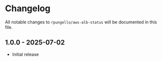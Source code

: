 # Changelog

All notable changes to `rpungello/aws-alb-status` will be documented in this file.

## 1.0.0 - 2025-07-02

- Initial release